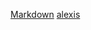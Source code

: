[Markdown](https://es.wikipedia.org/wiki/Markdown) 
[alexis](https://es.wikipedia.org/wiki/Markdown) 